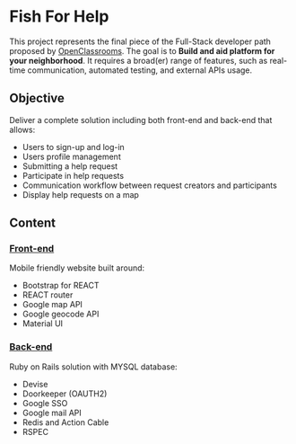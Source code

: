 # Fish For Help

This project represents the final piece of the Full-Stack developer path proposed by [OpenClassrooms](https://openclassrooms.com).
The goal is to **Build and aid platform for your neighborhood**. It requires a broad(er) range of features, such as real-time communication, automated testing, and external APIs usage.

## Objective

Deliver a complete solution including both front-end and back-end that allows:

- Users to sign-up and log-in
- Users profile management
- Submitting a help request
- Participate in help requests
- Communication workflow between request creators and participants
- Display help requests on a map

## Content

### [Front-end](https://github.com/Tcheetox/Help-Exchange-Client)

Mobile friendly website built around:
- Bootstrap for REACT
- REACT router
- Google map API
- Google geocode API
- Material UI


### [Back-end](https://github.com/Tcheetox/Help-Exchange-Server)

Ruby on Rails solution with MYSQL database:
- Devise
- Doorkeeper (OAUTH2)
- Google SSO
- Google mail API
- Redis and Action Cable
- RSPEC
